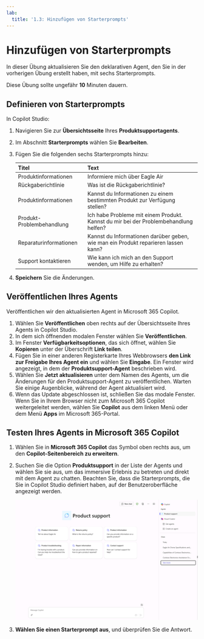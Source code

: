 ```yaml
---
lab:
  title: '1.3: Hinzufügen von Starterprompts'
---
```


# Hinzufügen von Starterprompts

In dieser Übung aktualisieren Sie den deklarativen Agent, den Sie in der vorherigen Übung erstellt haben, mit sechs Starterprompts.

Diese Übung sollte ungefähr **10** Minuten dauern.

## Definieren von Starterprompts

In Copilot Studio:

1. Navigieren Sie zur **Übersichtsseite** Ihres **Produktsupportagents**.
1. Im Abschnitt **Starterprompts** wählen Sie **Bearbeiten**.
1. Fügen Sie die folgenden sechs Starterprompts hinzu:

      | Titel                  | Text                                              |
      |------------------------|--------------------------------------------------|
      | Produktinformationen    | Informiere mich über Eagle Air                          |
      | Rückgaberichtlinie         | Was ist die Rückgaberichtlinie?                      |
      | Produktinformationen    | Kannst du Informationen zu einem bestimmten Produkt zur Verfügung stellen? |
      | Produkt-Problembehandlung| Ich habe Probleme mit einem Produkt. Kannst du mir bei der Problembehandlung helfen? |
      | Reparaturinformationen     | Kannst du Informationen darüber geben, wie man ein Produkt reparieren lassen kann? |
      | Support kontaktieren        | Wie kann ich mich an den Support wenden, um Hilfe zu erhalten?              |

1. **Speichern** Sie die Änderungen.

## Veröffentlichen Ihres Agents

Veröffentlichen wir den aktualisierten Agent in Microsoft 365 Copilot.

1. Wählen Sie **Veröffentlichen** oben rechts auf der Übersichtsseite Ihres Agents in Copilot Studio.
2. In dem sich öffnenden modalen Fenster wählen Sie **Veröffentlichen**.
3. Im Fenster **Verfügbarkeitsoptionen**, das sich öffnet, wählen Sie **Kopieren** unter der Überschrift **Link teilen**.
4. Fügen Sie in einer anderen Registerkarte Ihres Webbrowsers **den Link zur Freigabe Ihres Agent ein** und wählen Sie **Eingabe**. Ein Fenster wird angezeigt, in dem der **Produktsupport-Agent** beschrieben wird.
5. Wählen Sie **Jetzt aktualisieren** unter dem Namen des Agents, um die Änderungen für den Produktsupport-Agent zu veröffentlichen. Warten Sie einige Augenblicke, während der Agent aktualisiert wird.
6. Wenn das Update abgeschlossen ist, schließen Sie das modale Fenster. Wenn Sie in Ihrem Browser nicht zum Microsoft 365 Copilot weitergeleitet werden, wählen Sie **Copilot** aus dem linken Menü oder dem Menü **Apps** im Microsoft 365-Portal.

## Testen Ihres Agents in Microsoft 365 Copilot

1. Wählen Sie in **Microsoft 365 Copilot** das Symbol oben rechts aus, um den **Copilot-Seitenbereich zu erweitern**.
2. Suchen Sie die Option **Produktsupport** in der Liste der Agents und wählen Sie sie aus, um das immersive Erlebnis zu betreten und direkt mit dem Agent zu chatten. Beachten Sie, dass die Starterprompts, die Sie in Copilot Studio definiert haben, auf der Benutzeroberfläche angezeigt werden.

    ![Screenshot von Microsoft 365 Copilot in Microsoft Edge mit den Starterprompts des Produktsupport-Agents.](../Media/product-support-starter-prompts.png)
3. **Wählen Sie einen Starterprompt aus**, und überprüfen Sie die Antwort.
